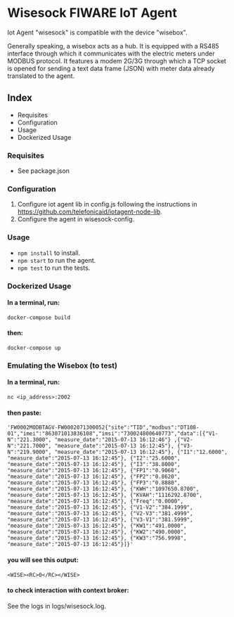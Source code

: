 # Wisesock FIWARE IoT Agent

Iot Agent "wisesock" is compatible with the device "wisebox".

Generally speaking, a wisebox acts as a hub. It is equipped with a RS485 interface through which it communicates with the electric meters under MODBUS protocol. It features a modem 2G/3G through which a TCP socket is opened for sending a text data frame (JSON) with meter data already translated to the agent.

## Index
* Requisites
* Configuration
* Usage
* Dockerized Usage

### Requisites
* See package.json

### Configuration
1. Configure iot agent lib in config.js following the instructions in https://github.com/telefonicaid/iotagent-node-lib.
2. Configure the agent in wisesock-config.

### Usage
* ```npm install``` to install.
* ```npm start``` to run the agent.
* ```npm test``` to run the tests.

### Dockerized Usage

#### In a terminal, run:
```
docker-compose build
```
#### then:
```
docker-compose up
```

### Emulating the Wisebox (to test)

#### In a terminal, run:
```
nc <ip_address>:2002
```
#### then paste:
```
'FW0002MODBTAGV-FW0002071300052{"site":"TID","modbus":"DT108-01","imei":"863071013836108","imsi":"730024800640773","data":[{"V1-N":"221.3000", "measure_date":"2015-07-13 16:12:46"} ,{"V2-N":"221.7000", "measure_date":"2015-07-13 16:12:45"}, {"V3-N":"219.9000", "measure_date":"2015-07-13 16:12:45"}, {"I1":"12.6000", "measure_date":"2015-07-13 16:12:45"}, {"I2":"25.6000", "measure_date":"2015-07-13 16:12:45"}, {"I3":"38.8000", "measure_date":"2015-07-13 16:12:45"}, {"FP1":"0.9060", "measure_date":"2015-07-13 16:12:45"}, {"FP2":"0.8620", "measure_date":"2015-07-13 16:12:45"}, {"FP3":"0.8880", "measure_date":"2015-07-13 16:12:45"}, {"KWH":"1097650.8700", "measure_date":"2015-07-13 16:12:45"}, {"KVAH":"1116292.8700", "measure_date":"2015-07-13 16:12:45"}, {"Freq":"0.0000", "measure_date":"2015-07-13 16:12:45"}, {"V1-V2":"384.1999", "measure_date":"2015-07-13 16:12:45"}, {"V2-V3":"381.4999", "measure_date":"2015-07-13 16:12:45"}, {"V3-V1":"381.5999", "measure_date":"2015-07-13 16:12:45"}, {"KW1":"491.0000", "measure_date":"2015-07-13 16:12:45"}, {"KW2":"490.0000", "measure_date":"2015-07-13 16:12:45"}, {"KW3":"756.9998", "measure_date":"2015-07-13 16:12:45"}]}'
```
#### you will see this output:
```
<WISE><RC>0</RC></WISE>
```
#### to check interaction with context broker:
See the logs in logs/wisesock.log.
